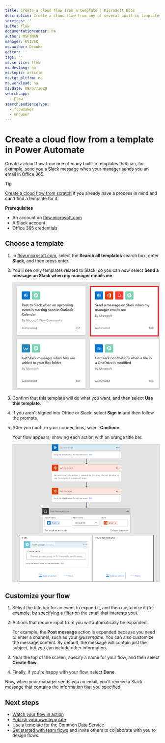 ```yaml
---
title: Create a cloud flow from a template | Microsoft Docs
description: Create a cloud flow from any of several built-in templates.
services: ''
suite: flow
documentationcenter: na
author: MSFTMAN
manager: KVIVEK
ms.author: Deonhe
editor: ''
tags: ''
ms.service: flow
ms.devlang: na
ms.topic: article
ms.tgt_pltfrm: na
ms.workload: na
ms.date: 09/07/2020
search.app: 
  - Flow
search.audienceType: 
  - flowmaker
  - enduser
---
```

# Create a cloud flow from a template in Power Automate

Create a cloud flow from one of many built-in templates that can, for example, send you a Slack message when your manager sends you an email in Office 365.

>[!TIP]
>[Create a cloud flow from scratch](get-started-logic-flow.md) if you already have a process in mind and can't find a template for it.

**Prerequisites**

* An account on [flow.microsoft.com](https://flow.microsoft.com)
* A Slack account
* Office 365 credentials

## Choose a template

1. In [flow.microsoft.com](https://flow.microsoft.com), select the **Search all templates** search box, enter **Slack**, and then press enter.
1. You'll see only templates related to Slack, so you can now select **Send a message on Slack when my manager emails me**.
   
    ![New option in the left navigation bar](./media/get-started-logic-template/select-template.png)
1. Confirm that this template will do what you want, and then select **Use this template**.
1. If you aren't signed into Office or Slack, select **Sign in** and then follow the prompts.
   
1. After you confirm your connections, select **Continue**.
   
    Your flow appears, showing each action with an orange title bar.
   
    ![Default events and actions from template](./media/get-started-logic-template/template-default.png)

## Customize your flow

1. Select the title bar for an event to expand it, and then customize it (for example, by specifying a filter on the email that interests you).
1. Actions that require input from you will automatically be expanded.
   
    For example, the **Post message** action is expanded because you need to enter a channel, such as your *\@username*. You can also customize the message content. By default, the message will contain just the subject, but you can include other information.
   
1. Near the top of the screen, specify a name for your flow, and then select **Create flow**.
1. Finally, if you're happy with your flow, select **Done**.

Now, when your manager sends you an email, you'll receive a Slack message that contains the information that you specified.

## Next steps

* [Watch your flow in action](see-a-flow-run.md)
* [Publish your own template](publish-a-template.md)
* [Use a template for the Common Data Service](common-data-model-intro.md)
* [Get started with team flows](create-team-flows.md) and invite others to collaborate with you to design flows.

